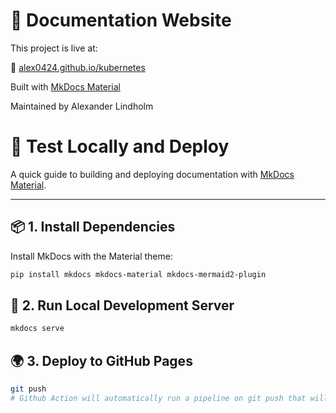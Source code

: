 # 📄 Documentation Website

This project is live at:

🔗 [alex0424.github.io/kubernetes](https://alex0424.github.io/kubernetes/)

Built with [MkDocs Material](https://squidfunk.github.io/mkdocs-material/)

Maintained by Alexander Lindholm

# 🚀 Test Locally and Deploy

A quick guide to building and deploying documentation with [MkDocs Material](https://squidfunk.github.io/mkdocs-material/).

---

## 📦 1. Install Dependencies

Install MkDocs with the Material theme:

```bash
pip install mkdocs mkdocs-material mkdocs-mermaid2-plugin
```

## 🧪 2. Run Local Development Server

```bash
mkdocs serve
```

## 🌍 3. Deploy to GitHub Pages

```bash
git push
# Github Action will automatically run a pipeline on git push that will deploy the docs with command: mkdocs gh-deploy
```
